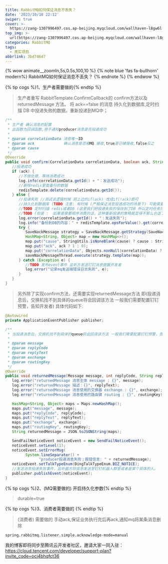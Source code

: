 ```yaml
---
title: RabbitMQ如何保证消息不丢失？
date: '2023/10/18 22:12'
swiper: true
cover: >-
  https://zang-1307996497.cos.ap-beijing.myqcloud.com/wallhaven-l8gw6l.png
top_img: >-
  url(https://zang-1307996497.cos.ap-beijing.myqcloud.com/wallhaven-l8gw6l.png)
categories: RabbitMQ
tags:
  - 真实项目
abbrlink: 3bd74647
---
```


{% wow animate__zoomIn,5s,0.5s,100,10 %}
{% note blue 'fas fa-bullhorn' modern%}
RabbitMQ如何保证消息不丢失？
{% endnote %}
{% endwow %}

{% tip cogs %}1、生产者需要做的{% endtip %}

> 生产者重写 RabbitTemplate.ConfirmCallback的 confirm方法以及 returnedMessage 方法。
将 ack==false 的消息 持久化到数据库,定时扫描 DB 中投递失败的数据，重新投递到MQ中；

```java
/**
 * 生产者 确认消息的配置
 * 此函数为回调函数,用于通知producer消息是否投递成功
 *
 * @param correlationData 消息唯一ID
 * @param ack             确认消息是否被MQ 接收,true是已被接收,false反之
 * @param cause
 */
@Override
public void confirm(CorrelationData correlationData, boolean ack, String cause) {
   //投递成功
   if (ack) {
      //不做处理，等待消费成功
      log.info(correlationData.getId() + "：发送成功");
      //删除redis里面备份的数据
      redisTemplate.delete(correlationData.getId());
   } else {
      //投递失败 //测试该逻辑时候 把上边的if(ack) 改成if(!ack)即可
      //持久化到数据库 (TODO 注意: 有时候 (严格保证消息投递成功的场景下) 可能需要增加定时任务，
      //TODO 定时扫描 redis或者DB (这里我们把投递失败的保存到了DB 所以定时任务扫描DB就可以了) 中投递失败的数据，重新投递到MQ中,这也是保证消息投递成功的一个手段)
      //TODO (但是 :  如果是需要顺序消费的话，这种重新投递的策略就显得不那么合适了，我想的是某几个顺序消息拥有同一个会话ID 。。。具体的实现我将在后续研究一下,这里先不考虑顺序消费的场景)
      log.error(correlationData.getId() + "：发送失败");
      log.info("备份到DB的内容：" + redisTemplate.opsForValue().get(correlationData.getId()));
      try {
         SaveNackMessage strategy = SaveNackMessage.getStrategy(SaveNackMessage.NackTypeEnum.PRODUCER.getType());
         HashMap<String, Object> map = new HashMap<>();
         map.put("cause", StringUtils.isNoneBlank(cause) ? cause : StringUtils.EMPTY);
         map.put("ack", ack ? 1 : 0);
         map.put("correlationData", Objects.nonNull(correlationData) ? correlationData : StringUtils.EMPTY);
         saveNackMessageThread.execute(strategy.template(map));
      } catch (Exception e) {
         //TODO 发布event事件 监听方发送钉钉消息提醒开发者
         log.error("记录mq发送端错误日志失败", e);
      }
   }
}
```

>另外除了实现confirm方法，还需要实现returnedMessage方法 即(投递消息后，交换机找不到具体的queue将会回调该方法 一般我们需要配置钉钉预警，告知开发者)
具体代码如下:

```java
@Autowired
private ApplicationEventPublisher publisher;

/**
 * 当投递消息后，交换机找不到具体的queue将会回调该方法 一般我们需要配置钉钉预警，告知开发者
 *
 * @param message
 * @param replyCode
 * @param replyText
 * @param exchange
 * @param routingKey
 */
@Override
public void returnedMessage(Message message, int replyCode, String replyText, String exchange, String routingKey) {
   log.error("returnedMessage 消息主体 message : {}", message);
   log.error("returnedMessage 描述：{}", replyText);
   log.error("returnedMessage 消息使用的交换器 exchange : {}", exchange);
   log.error("returnedMessage 消息使用的路由键 routing : {}", routingKey);

   HashMap<String, Object> maps = Maps.newHashMap();
   maps.put("message", message);
   maps.put("replyCode", replyCode);
   maps.put("replyText", replyText);
   maps.put("exchange", exchange);
   maps.put("routingKey", routingKey);
   String returnedMessage = JSON.toJSONString(maps);

   SendFailNoticeEvent noticeEvent = new SendFailNoticeEvent();
   noticeEvent.setLevel(1);
   noticeEvent.setErrorMsg(
         System.lineSeparator() +
               "producer投递消息失败；报错信息: " + returnedMessage);
   noticeEvent.setTalkTypeEnum(DingTalkTypeEnum.BIZ_NOTICE);
   //发送消息投递失败事件，监听器方将信息发送至钉钉机器人群里或者是某个具体的人。
   publisher.publishEvent(noticeEvent);      
}
```

{% tip cogs %}2、(MQ需要做的) 开启持久化参数{% endtip %}
> durable=true

{% tip cogs %}3、消费者需要做的 {% endtip %}

>(消费者) 需要做的 手动ack,保证业务执行完后再ack,通知mq将某条消息删除
```properties
spring.rabbitmq.listener.simple.acknowledge-mode=manual
```

我的博客即将同步至腾讯云开发者社区，邀请大家一同入驻：https://cloud.tencent.com/developer/support-plan?invite_code=ocj4bhqfct36


